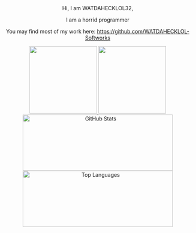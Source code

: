 <div align="center">
  Hi, I am WATDAHECKLOL32, 
  
  
  I am a horrid programmer
  
  You may find most of my work here:
   https://github.com/WATDAHECKLOL-Softworks
</div>

<div align="center">
  <a href="https://github.com/watdahecklol32">
  <img height="180em" src="http://github-profile-summary-cards.vercel.app/api/cards/profile-details?username=watdahecklol32&theme=github_dark"/>
  <img height="180em" src="http://github-profile-summary-cards.vercel.app/api/cards/repos-per-language?username=watdahecklol32&theme=github_dark"/>
</a>
  <img src="https://github-readme-stats.vercel.app/api?username=watdahecklol32&show_icons=true&include_all_commits=true&count_private=true&theme=dark&hide_border=true"
       width="400" height="150" alt="GitHub Stats" />
  <img src="https://github-readme-stats.vercel.app/api/top-langs?username=watdahecklol32&layout=compact&langs_count=5&theme=dark&hide_border=true"
       width="400" height="150" alt="Top Languages" />
</div>
